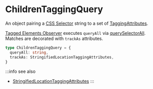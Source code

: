# ChildrenTaggingQuery

An object pairing a [CSS Selector](https://developer.mozilla.org/en-US/docs/Web/CSS/CSS_Selectors) string to a set of [TaggingAttributes](/tracking/api-reference/definitions/TaggingAttribute.md).

[Tagged Elements Observer](/tracking/core-concepts/trackers.md#tagged-elements-observer) executes `queryAll` via [querySelectorAll](https://developer.mozilla.org/en-US/docs/Web/API/Element/querySelectorAll). Matches are decorated with `trackAs` attributes.

```typescript
type ChildrenTaggingQuery = {
  queryAll: string,
  trackAs: StringifiedLocationTaggingAttributes,
}
```

:::info see also
- [StringifiedLocationTaggingAttributes](/tracking/api-reference/definitions/StringifiedLocationTaggingAttributes.md)
:::
